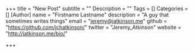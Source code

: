 +++ 
title = "New Post" 
subtitle = "" 
Description = "" 
Tags = [] 
Categories = [] 
[Author] 
    name = "Firstname Lastname" 
    description = "A guy that sometimes writes things" 
    email = "jeremy@jatkinson.me" 
    github = "https://github.com/jchatkinson/" 
    twitter = "Jeremy_Atkinson" 
    website = "http://jatkinson.me/bio/"

+++